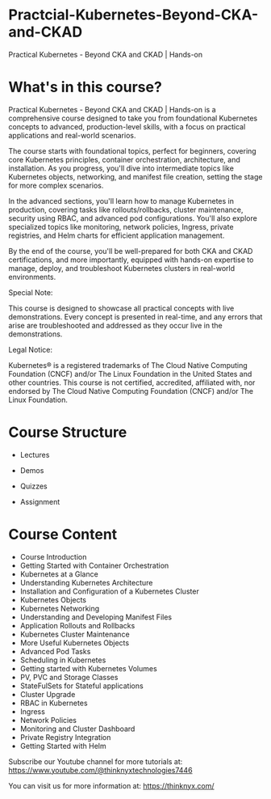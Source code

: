 # Practcial-Kubernetes-Beyond-CKA-and-CKAD

Practical Kubernetes - Beyond CKA and CKAD | Hands-on

# What's in this course?

Practical Kubernetes - Beyond CKA and CKAD | Hands-on is a comprehensive course designed to take you from foundational Kubernetes concepts to advanced, production-level skills, with a focus on practical applications and real-world scenarios. 

The course starts with foundational topics, perfect for beginners, covering core Kubernetes principles, container orchestration, architecture, and installation. As you progress, you'll dive into intermediate topics like Kubernetes objects, networking, and manifest file creation, setting the stage for more complex scenarios. 

In the advanced sections, you'll learn how to manage Kubernetes in production, covering tasks like rollouts/rollbacks, cluster maintenance, security using RBAC, and advanced pod configurations. You'll also explore specialized topics like monitoring, network policies, Ingress, private registries, and Helm charts for efficient application management. 

By the end of the course, you'll be well-prepared for both CKA and CKAD certifications, and more importantly, equipped with hands-on expertise to manage, deploy, and troubleshoot Kubernetes clusters in real-world environments.

Special Note: 

This course is designed to showcase all practical concepts with live demonstrations. Every concept is presented in real-time, and any errors that arise are troubleshooted and addressed as they occur live in the demonstrations.

Legal Notice:

Kubernetes® is a registered trademarks of  The Cloud Native Computing Foundation (CNCF) and/or The Linux Foundation in the United States and other countries. This course is not certified, accredited, affiliated with, nor endorsed by The Cloud Native Computing Foundation (CNCF) and/or The Linux Foundation.

# Course Structure

- Lectures

- Demos

- Quizzes

- Assignment

# Course Content

- Course Introduction
- Getting Started with Container Orchestration
- Kubernetes at a Glance
- Understanding Kubernetes Architecture
- Installation and Configuration of a Kubernetes Cluster
- Kubernetes Objects
- Kubernetes Networking
- Understanding and Developing Manifest Files
- Application Rollouts and Rollbacks
- Kubernetes Cluster Maintenance
- More Useful Kubernetes Objects
- Advanced Pod Tasks
- Scheduling in Kubernetes
- Getting started with Kubernetes Volumes
- PV, PVC and Storage Classes
- StateFulSets for Stateful applications
- Cluster Upgrade
- RBAC in Kubernetes
- Ingress
- Network Policies
- Monitoring and Cluster Dashboard
- Private Registry Integration
- Getting Started with Helm

Subscribe our Youtube channel for more tutorials at: https://www.youtube.com/@thinknyxtechnologies7446 

You can visit us for more information at: https://thinknyx.com/
